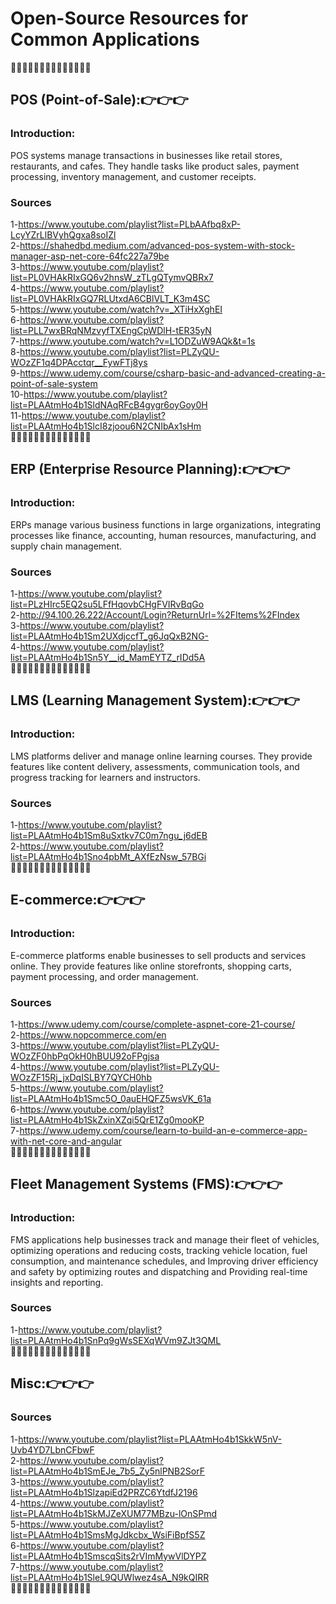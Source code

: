 # Open-Source Resources for Common Applications
🌸🌸🌸🌸🌸🌸🌸🌸🌸🌸🌸🌸🌸🌸
## POS (Point-of-Sale):👉👉👉
### Introduction:
POS systems manage transactions in businesses like retail stores, restaurants, and cafes. They handle tasks like product sales, payment processing, inventory management, and customer receipts.
### Sources
 1-https://www.youtube.com/playlist?list=PLbAAfbq8xP-LcyYZrLlBVyhQgxa8soIZl <br/>
 2-https://shahedbd.medium.com/advanced-pos-system-with-stock-manager-asp-net-core-64fc227a79be <br/>
 3-https://www.youtube.com/playlist?list=PL0VHAkRIxGQ6v2hnsW_zTLgQTymvQBRx7 <br/>
 4-https://www.youtube.com/playlist?list=PL0VHAkRIxGQ7RLUtxdA6CBlVLT_K3m4SC <br/>
 5-https://www.youtube.com/watch?v=_XTiHxXghEI <br/>
 6-https://www.youtube.com/playlist?list=PLL7wxBRqNMzvyfTXEngCpWDlH-tER35yN <br/>
 7-https://www.youtube.com/watch?v=L1ODZuW9AQk&t=1s <br/>
 8-https://www.youtube.com/playlist?list=PLZyQU-WOzZF1q4DPAcctqr__FywFTj8ys <br/>
 9-https://www.udemy.com/course/csharp-basic-and-advanced-creating-a-point-of-sale-system <br/>
 10-https://www.youtube.com/playlist?list=PLAAtmHo4b1SldNAqRFcB4gygr6oyGoy0H <br/>
 11-https://www.youtube.com/playlist?list=PLAAtmHo4b1SlcI8zjoou6N2CNIbAx1sHm <br/>
 🌸🌸🌸🌸🌸🌸🌸🌸🌸🌸🌸🌸🌸🌸 <br/>
## ERP (Enterprise Resource Planning):👉👉👉
### Introduction:
ERPs manage various business functions in large organizations, integrating processes like finance, accounting, human resources, manufacturing, and supply chain management.
### Sources
 1-https://www.youtube.com/playlist?list=PLzHIrc5EQ2su5LFfHqovbCHgFVIRvBqGo <br/>
 2-http://94.100.26.222/Account/Login?ReturnUrl=%2FItems%2FIndex <br/>
 3-https://www.youtube.com/playlist?list=PLAAtmHo4b1Sm2UXdjccfT_g6JqQxB2NG- <br/>
 4-https://www.youtube.com/playlist?list=PLAAtmHo4b1Sn5Y__id_MamEYTZ_rIDd5A <br/>
🌸🌸🌸🌸🌸🌸🌸🌸🌸🌸🌸🌸🌸🌸 <br/>
## LMS (Learning Management System):👉👉👉
### Introduction:
LMS platforms deliver and manage online learning courses. They provide features like content delivery, assessments, communication tools, and progress tracking for learners and instructors.
### Sources
 1-https://www.youtube.com/playlist?list=PLAAtmHo4b1Sm8uSxtkv7C0m7ngu_j6dEB <br/>
 2-https://www.youtube.com/playlist?list=PLAAtmHo4b1Sno4pbMt_AXfEzNsw_57BGi <br/>
🌸🌸🌸🌸🌸🌸🌸🌸🌸🌸🌸🌸🌸🌸 <br/>
## E-commerce:👉👉👉
### Introduction:
E-commerce platforms enable businesses to sell products and services online. They provide features like online storefronts, shopping carts, payment processing, and order management.
### Sources
 1-https://www.udemy.com/course/complete-aspnet-core-21-course/ <br/>
 2-https://www.nopcommerce.com/en <br/>
 3-https://www.youtube.com/playlist?list=PLZyQU-WOzZF0hbPqOkH0hBUU92oFPgjsa <br/>
 4-https://www.youtube.com/playlist?list=PLZyQU-WOzZF15Rj_jxDqISLBY7QYCH0hb <br/>
 5-https://www.youtube.com/playlist?list=PLAAtmHo4b1Smc5O_0auEHQFZ5wsVK_61a <br/>
 6-https://www.youtube.com/playlist?list=PLAAtmHo4b1SkZxinXZqi5QrE1Zg0mooKP <br/>
 7-https://www.udemy.com/course/learn-to-build-an-e-commerce-app-with-net-core-and-angular <br/>
🌸🌸🌸🌸🌸🌸🌸🌸🌸🌸🌸🌸🌸🌸 <br/>
## Fleet Management Systems (FMS):👉👉👉
### Introduction:
FMS applications help businesses track and manage their fleet of vehicles, optimizing operations and reducing costs, tracking vehicle location, fuel consumption, and maintenance schedules, and Improving driver efficiency and safety by optimizing routes and dispatching and Providing real-time insights and reporting.
### Sources
 1-https://www.youtube.com/playlist?list=PLAAtmHo4b1SnPq9gWsSEXqWVm9ZJt3QML <br/>
🌸🌸🌸🌸🌸🌸🌸🌸🌸🌸🌸🌸🌸🌸 <br/>
## Misc:👉👉👉
### Sources
 1-https://www.youtube.com/playlist?list=PLAAtmHo4b1SkkW5nV-Uvb4YD7LbnCFbwF <br/>
 2-https://www.youtube.com/playlist?list=PLAAtmHo4b1SmEJe_7b5_Zy5nlPNB2SorF <br/>
 3-https://www.youtube.com/playlist?list=PLAAtmHo4b1SlzapiEd2PRZC6YtdfJ2196 <br/>
 4-https://www.youtube.com/playlist?list=PLAAtmHo4b1SkMJZeXUM77MBzu-lOnSPmd <br/>
 5-https://www.youtube.com/playlist?list=PLAAtmHo4b1SmsMgJdkcbx_WsiFiBpfS5Z <br/>
 6-https://www.youtube.com/playlist?list=PLAAtmHo4b1SmscqSits2rVImMywVlDYPZ <br/>
 7-https://www.youtube.com/playlist?list=PLAAtmHo4b1SleL9QUWlwez4sA_N9kQIRR <br/>
 🌸🌸🌸🌸🌸🌸🌸🌸🌸🌸🌸🌸🌸🌸 <br/>


